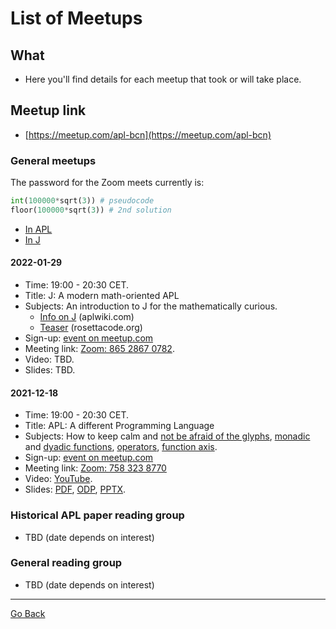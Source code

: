 # List of Meetups

## What
- Here you'll find details for each meetup that took or will take place.

## Meetup link
- [https://meetup.com/apl-bcn](https://meetup.com/apl-bcn)

### General meetups
The password for the Zoom meets currently is:

```python
int(100000*sqrt(3)) # pseudocode
floor(100000*sqrt(3)) # 2nd solution
```

- [In APL](https://tryapl.org/?clear&q=%E2%8C%8A100000%C3%973*1%C3%B72&run)
- [In J](https://tio.run/##y/oPBIYGIKBlHGeoagQA)

#### 2022-01-29
- Time: 19:00 - 20:30 CET.
- Title: J: A modern math-oriented APL
- Subjects: An introduction to J for the mathematically curious. 
   - [Info on J](https://aplwiki.com/wiki/J) (aplwiki.com)
   - [Teaser](https://rosettacode.org/wiki/Archimedean_spiral#J) (rosettacode.org)
- Sign-up: [event on meetup.com](https://www.meetup.com/apl-bcn/events/283206437/)
- Meeting link: [Zoom: 865 2867 0782](https://zoom.us/j/86528670782).  
- Video: TBD.
- Slides: TBD.

#### 2021-12-18
- Time: 19:00 - 20:30 CET.
- Title: APL: A different Programming Language
- Subjects: How to keep calm and [not be afraid of the glyphs](https://www.youtube.com/watch?v=7snnRaC4t5c), [monadic](https://aplwiki.com/wiki/Monadic_function) and [dyadic functions](https://aplwiki.com/wiki/Dyadic_function), [operators](https://aplwiki.com/wiki/Operator), [function axis](https://aplwiki.com/wiki/Function_axis).
- Sign-up: [event on meetup.com](https://www.meetup.com/apl-bcn/events/282411026/)
- Meeting link: [Zoom: 758 323 8770](https://us02web.zoom.us/j/7583238770)
- Video: [YouTube](https://www.youtube.com/watch?v=Aq_gUA4ta_Y).
- Slides: [PDF](https://github.com/mlliarm/apl-in-bcn/blob/aa4e6e1898b2f482a657af6fed737e65b6a25b5f/slides/2021-12-18/APL_%20A%20different%20Programming%20Language.pdf), [ODP](https://github.com/mlliarm/apl-in-bcn/blob/aa4e6e1898b2f482a657af6fed737e65b6a25b5f/slides/2021-12-18/APL_%20A%20different%20Programming%20Language.odp), [PPTX](https://github.com/mlliarm/apl-in-bcn/blob/aa4e6e1898b2f482a657af6fed737e65b6a25b5f/slides/2021-12-18/APL_%20A%20different%20Programming%20Language.pptx).

###  Historical APL paper reading group
- TBD (date depends on interest)

###  General reading group
- TBD (date depends on interest)

---
[Go Back](https://mlliarm.github.io/apl-in-bcn/)
